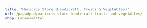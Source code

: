 ```yaml
---
title: "Maricris Store (Handicraft, Fruits & Vegetables)"
url: /pagudpud/maricris-store-handicraft-fruits-und-vegetables/
shop: Lebensmittel
---
```

